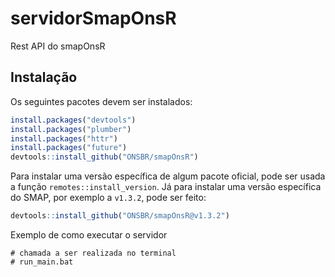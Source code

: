 <!-- README.md is generated from README.Rmd. Please edit that file -->

# servidorSmapOnsR

Rest API do smapOnsR

## Instalação

Os seguintes pacotes devem ser instalados:

```r
install.packages("devtools")
install.packages("plumber")
install.packages("httr")
install.packages("future")
devtools::install_github("ONSBR/smapOnsR")
```

Para instalar uma versão específica de algum pacote oficial, pode ser usada a função `remotes::install_version`. Já para instalar uma versão específica do SMAP, por exemplo a `v1.3.2`, pode ser feito:

```r
devtools::install_github("ONSBR/smapOnsR@v1.3.2")
```

Exemplo de como executar o servidor

```{r example}
# chamada a ser realizada no terminal
# run_main.bat
```
